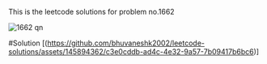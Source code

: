 This is the leetcode solutions for problem no.1662


![1662 qn](https://github.com/bhuvaneshk2002/leetcode-solutions/assets/145894362/2dd0bfb8-0921-4681-9766-20188aeae82e)


#Solution
[(https://github.com/bhuvaneshk2002/leetcode-solutions/assets/145894362/c3e0cddb-ad4c-4e32-9a57-7b09417b6bc6)]



